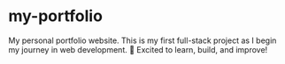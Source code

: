 # my-portfolio
My personal portfolio website. This is my first full-stack project as I begin my journey in web development. 🚀 Excited to learn, build, and improve!
